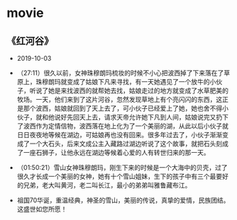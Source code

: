 # movie

## 《红河谷》
- 2019-10-03

- （27:11）很久以前，女神珠穆朗玛梳妆的时候不小心把波西掉了下来落在了草原上，珠穆朗玛就变成了姑娘下凡来寻找，有一天她遇见了一个放牛的小伙子，听说了她是来找波西的就帮她去找，姑娘走过的地方就变成了水草肥美的牧场。一天，他们来到了这片河谷，忽然发现草地上有个亮闪闪的东西，这正是那个波西，姑娘就回到了天上去了，可小伙子已经爱上了她，她也舍不得小伙子，就和他说好先回天上去，请求天帝允许她下凡到人间，姑娘说完又扔下了波西作为定情信物，波西落在地上化为了一个美丽的湖，从此以后小伙子就日日夜夜地等候在湖边，可姑娘再也没有回来。很多年过去了，小伙子渐渐变成了一个大石头，后来文成公主入藏路过湖边听说了这个故事，就把石头刻成了一座石狮子，让他永远在湖边等候着心爱的人有转世归来的那一天。

- （01:50:21）雪山女神珠穆朗玛，刚生下来的时候是一个大海中的贝壳，过了很久才长成一个美丽的女神，她有十个雪山姐妹，生下的孩子中有三个最要好的兄弟，老大叫黄河，老二叫长江，最小的弟弟叫雅鲁藏布江。

- 祖国70华诞，重温经典，神圣的雪山，美丽的传说，真挚的爱情，民族团结。这盛世如您所愿！
